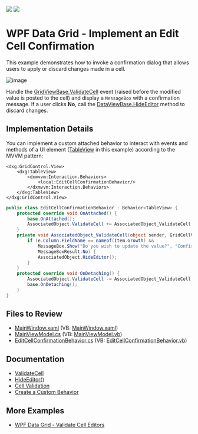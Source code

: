 <!-- default badges list -->
[![](https://img.shields.io/badge/Open_in_DevExpress_Support_Center-FF7200?style=flat-square&logo=DevExpress&logoColor=white)](https://supportcenter.devexpress.com/ticket/details/T1171977)
[![](https://img.shields.io/badge/📖_How_to_use_DevExpress_Examples-e9f6fc?style=flat-square)](https://docs.devexpress.com/GeneralInformation/403183)
<!-- default badges end -->

# WPF Data Grid - Implement an Edit Cell Confirmation

This example demonstrates how to invoke a confirmation dialog that allows users to apply or discard changes made in a cell.

![image](https://github.com/DevExpress-Examples/wpf-data-grid-implement-cell-editing-confirmation/assets/65009440/7970e6c4-c0e9-4b67-a065-a03dc407910d)

Handle the [GridViewBase.ValidateCell](https://docs.devexpress.com/WPF/DevExpress.Xpf.Grid.GridViewBase.ValidateCell) event (raised before the modified value is posted to the cell) and display a `MessageBox` with a confirmation message. If a user clicks **No**, call the [DataViewBase.HideEditor](https://docs.devexpress.com/WPF/DevExpress.Xpf.Grid.DataViewBase.HideEditor) method to discard changes.

## Implementation Details

You can implement a custom attached behavior to interact with events and methods of a UI element ([TableView](https://docs.devexpress.com/WPF/6294/controls-and-libraries/data-grid/views/table-view) in this example) according to the MVVM pattern:

```xaml
<dxg:GridControl.View>
    <dxg:TableView>
        <dxmvvm:Interaction.Behaviors>
            <local:EditCellConfirmationBehavior/>
        </dxmvvm:Interaction.Behaviors>
    </dxg:TableView>
</dxg:GridControl.View>
```

```cs
public class EditCellConfirmationBehavior : Behavior<TableView> {
    protected override void OnAttached() {
        base.OnAttached();
        AssociatedObject.ValidateCell += AssociatedObject_ValidateCell;
    }
    private void AssociatedObject_ValidateCell(object sender, GridCellValidationEventArgs e) {
        if (e.Column.FieldName == nameof(Item.Growth) &&
            MessageBox.Show("Do you wish to update the value?", "Confirmation", MessageBoxButton.YesNo) ==
            MessageBoxResult.No) {
            AssociatedObject.HideEditor();
        }
    }
    protected override void OnDetaching() {
        AssociatedObject.ValidateCell -= AssociatedObject_ValidateCell;
        base.OnDetaching();
    }
}
```

## Files to Review

- [MainWindow.xaml](./CS/GridControlCellEditingConfirmationExample/MainWindow.xaml) (VB: [MainWindow.xaml](./VB/GridControlCellEditingConfirmationExample/MainWindow.xaml))
- [MainViewModel.cs](./CS/GridControlCellEditingConfirmationExample/MainViewModel.cs) (VB: [MainViewModel.vb](./VB/GridControlCellEditingConfirmationExample/MainViewModel.vb))
- [EditCellConfirmationBehavior.cs](./CS/GridControlCellEditingConfirmationExample/EditCellConfirmationBehavior.cs) (VB: [EditCellConfirmationBehavior.vb](./VB/GridControlCellEditingConfirmationExample/EditCellConfirmationBehavior.vb))

## Documentation

- [ValidateCell](https://docs.devexpress.com/WPF/DevExpress.Xpf.Grid.GridViewBase.ValidateCell)
- [HideEditor()](https://docs.devexpress.com/WPF/DevExpress.Xpf.Grid.DataViewBase.HideEditor)
- [Cell Validation](https://docs.devexpress.com/WPF/6113/controls-and-libraries/data-grid/data-editing-and-validation/input-validation/cell-validation)
- [Create a Custom Behavior](https://docs.devexpress.com/WPF/17442/mvvm-framework/behaviors#create-a-custom-behavior)

## More Examples

- [WPF Data Grid - Validate Cell Editors](https://github.com/DevExpress-Examples/wpf-data-grid-validate-cell-editors)
